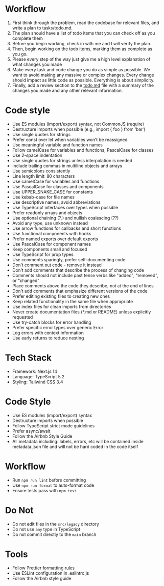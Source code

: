 # Workflow
1. First think through the problem, read the codebase for relevant files, and write a plan to tasks/todo.md.
2. The plan should have a list of todo items that you can check off as you complete them
3. Before you begin working, check in with me and I will verify the plan.
4. Then, begin working on the todo items, marking them as complete as you go.
5. Please every step of the way just give me a high level explanation of what changes you made
6. Make every task and code change you do as simple as possible. We want to avoid making any massive or complex changes. Every change should impact as little code as possible. Everything is about simplicity.
7. Finally, add a review section to the [todo.md](http://todo.md/) file with a summary of the changes you made and any other relevant information.

# Code style
- Use ES modules (import/export) syntax, not CommonJS (require)
- Destructure imports when possible (e.g., import { foo } from 'bar')
- Use single quotes for strings
- Prefer const over let when variables won't be reassigned
- Use meaningful variable and function names
- Follow camelCase for variables and functions, PascalCase for classes
- Use 2-space indentation
- Use single quotes for strings unless interpolation is needed
- Include trailing commas in multiline objects and arrays
- Use semicolons consistently
- Line length limit: 80 characters
- Use camelCase for variables and functions
- Use PascalCase for classes and components
- Use UPPER_SNAKE_CASE for constants
- Use kebab-case for file names
- Use descriptive names, avoid abbreviations
- Use TypeScript interfaces over types when possible
- Prefer readonly arrays and objects
- Use optional chaining (?.) and nullish coalescing (??)
- Avoid any type, use unknown instead
- Use arrow functions for callbacks and short functions
- Use functional components with hooks
- Prefer named exports over default exports
- Use PascalCase for component names
- Keep components small and focused
- Use TypeScript for prop types
- Use comments sparingly, prefer self-documenting code
- Don't comment out code - remove it instead
- Don't add comments that describe the process of changing code
- Comments should not include past tense verbs like "added", "removed", or "changed"
- Place comments above the code they describe, not at the end of lines
- Don't add comments that emphasize different versions of the code
- Prefer editing existing files to creating new ones
- Keep related functionality in the same file when appropriate
- Use index files for clean imports from directories
- Never create documentation files (*.md or README) unless explicitly requested
- Use try-catch blocks for error handling
- Prefer specific error types over generic Error
- Log errors with context information
- Use early returns to reduce nesting

# Tech Stack
- Framework: Next.js 14
- Language: TypeScript 5.2
- Styling: Tailwind CSS 3.4

# Code Style
- Use ES modules (import/export) syntax
- Destructure imports when possible
- Follow TypeScript strict mode guidelines
- Prefer async/await
- Follow the Airbnb Style Guide
- All metadata including: labels, errors, etc will be contained inside metadata.json file and will not be hard coded in the code itself

# Workflow
- Run `npm run lint` before committing
- Use `npm run format` to auto-format code
- Ensure tests pass with `npm test`

# Do Not
- Do not edit files in the `src/legacy` directory
- Do not use `any` type in TypeScript
- Do not commit directly to the `main` branch

# Tools
- Follow Prettier formatting rules
- Use ESLint configuration in .eslintrc.js
- Follow the Airbnb style guide
